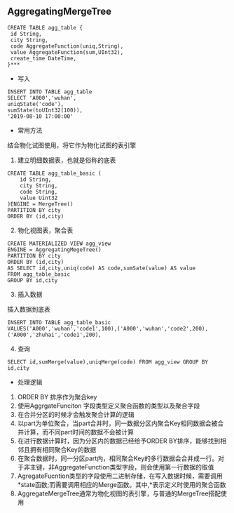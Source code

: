 ## AggregatingMergeTree

```
CREATE TABLE agg_table {
 id String,
 city String,
 code AggregateFunction(uniq,String),
 value AggregateFunction(sum,UInt32),
 create_time DateTime,
}***
```



- 写入

```
INSERT INTO TABLE agg_table
SELECT 'A000','wuhan',
uniqState('code'),
sumState(toUInt32(100)),
'2019-08-10 17:00:00'
```



- 常用方法

结合物化试图使用，将它作为物化试图的表引擎



1. 建立明细数据表，也就是俗称的底表

```
CREATE TABLE agg_table_basic (
	id String,
	city String,
	code String,
	value Uint32
)ENGINE = MergeTree()
PARTITION BY city
ORDER BY (id,city)
```



2. 物化视图表，聚合表

```
CREATE MATERIALIZED VIEW agg_view
ENGINE = AggregatingMegeTree()
PARTITION BY city
ORDER BY (id,city)
AS SELECT id,city,uniq(code) AS code,sumSate(value) AS value
FROM agg_table_basic
GROUP BY id,city
```



3. 插入数据

插入数据到底表

```
INSERT INTO TABLE agg_table_basic
VALUES('A000','wuhan','code1',100),('A000','wuhan','code2',200),('A000','zhuhai','code1',200),
```



4. 查询

```
SELECT id,sumMerge(value),uniqMerge(code) FROM agg_view GROUP BY id,city
```



- 处理逻辑

1. ORDER BY 排序作为聚合key
2. 使用AggrgateFunciton 字段类型定义聚合函数的类型以及聚合字段
3. 在合并分区的时候才会触发聚合计算的逻辑
4. 以part为单位聚合，当part合并时，同一数据分区内聚合Key相同数据会被合并计算，而不同part时间的数据不会被计算
5. 在进行数据计算时，因为分区内的数据已经给予ORDER BY排序，能够找到相邻且拥有相同聚合Key的数据
6. 在聚合数据时，同一分区part内，相同聚合Key的多行数据会合并成一行。对于非主键，非AggregateFunction类型字段，则会使用第一行数据的取值
7. AgregateFucntion类型的字段使用二进制存储，在写入数据时候，需要调用 *state函数;而需要调用相应的Merge函数。其中,*表示定义时使用的聚合函数
8. AggregateMergeTree通常为物化视图的表引擎，与普通的MergeTree搭配使用